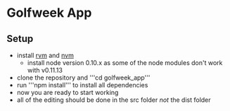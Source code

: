 # Golfweek App

## Setup

* install [rvm](https://rvm.io/rvm/install) and [nvm](https://github.com/creationix/nvm)
    * install node version 0.10.x as some of the node modules don't work with v0.11.13
* clone the repository and '''cd golfweek_app'''
* run '''npm install''' to install all dependencies
* now you are ready to start working
* all of the editing should be done in the src folder _not_ the dist folder
